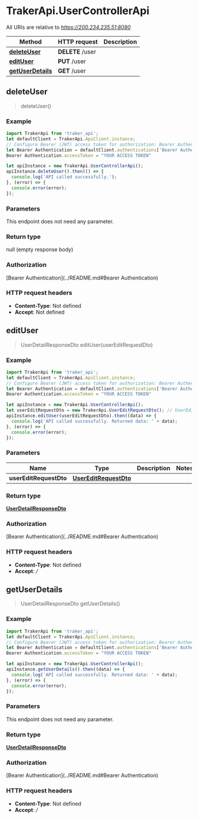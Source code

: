 # TrakerApi.UserControllerApi

All URIs are relative to *https://200.234.235.51:8080*

Method | HTTP request | Description
------------- | ------------- | -------------
[**deleteUser**](UserControllerApi.md#deleteUser) | **DELETE** /user | 
[**editUser**](UserControllerApi.md#editUser) | **PUT** /user | 
[**getUserDetails**](UserControllerApi.md#getUserDetails) | **GET** /user | 



## deleteUser

> deleteUser()



### Example

```javascript
import TrakerApi from 'traker_api';
let defaultClient = TrakerApi.ApiClient.instance;
// Configure Bearer (JWT) access token for authorization: Bearer Authentication
let Bearer Authentication = defaultClient.authentications['Bearer Authentication'];
Bearer Authentication.accessToken = "YOUR ACCESS TOKEN"

let apiInstance = new TrakerApi.UserControllerApi();
apiInstance.deleteUser().then(() => {
  console.log('API called successfully.');
}, (error) => {
  console.error(error);
});

```

### Parameters

This endpoint does not need any parameter.

### Return type

null (empty response body)

### Authorization

[Bearer Authentication](../README.md#Bearer Authentication)

### HTTP request headers

- **Content-Type**: Not defined
- **Accept**: Not defined


## editUser

> UserDetailResponseDto editUser(userEditRequestDto)



### Example

```javascript
import TrakerApi from 'traker_api';
let defaultClient = TrakerApi.ApiClient.instance;
// Configure Bearer (JWT) access token for authorization: Bearer Authentication
let Bearer Authentication = defaultClient.authentications['Bearer Authentication'];
Bearer Authentication.accessToken = "YOUR ACCESS TOKEN"

let apiInstance = new TrakerApi.UserControllerApi();
let userEditRequestDto = new TrakerApi.UserEditRequestDto(); // UserEditRequestDto | 
apiInstance.editUser(userEditRequestDto).then((data) => {
  console.log('API called successfully. Returned data: ' + data);
}, (error) => {
  console.error(error);
});

```

### Parameters


Name | Type | Description  | Notes
------------- | ------------- | ------------- | -------------
 **userEditRequestDto** | [**UserEditRequestDto**](.md)|  | 

### Return type

[**UserDetailResponseDto**](UserDetailResponseDto.md)

### Authorization

[Bearer Authentication](../README.md#Bearer Authentication)

### HTTP request headers

- **Content-Type**: Not defined
- **Accept**: */*


## getUserDetails

> UserDetailResponseDto getUserDetails()



### Example

```javascript
import TrakerApi from 'traker_api';
let defaultClient = TrakerApi.ApiClient.instance;
// Configure Bearer (JWT) access token for authorization: Bearer Authentication
let Bearer Authentication = defaultClient.authentications['Bearer Authentication'];
Bearer Authentication.accessToken = "YOUR ACCESS TOKEN"

let apiInstance = new TrakerApi.UserControllerApi();
apiInstance.getUserDetails().then((data) => {
  console.log('API called successfully. Returned data: ' + data);
}, (error) => {
  console.error(error);
});

```

### Parameters

This endpoint does not need any parameter.

### Return type

[**UserDetailResponseDto**](UserDetailResponseDto.md)

### Authorization

[Bearer Authentication](../README.md#Bearer Authentication)

### HTTP request headers

- **Content-Type**: Not defined
- **Accept**: */*

